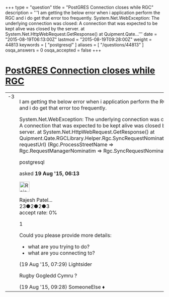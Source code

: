 +++
type = "question"
title = "PostGRES Connection closes while RGC"
description = '''I am getting the below error when i application perform the RGC and i do get that error too frequently. System.Net.WebException: The underlying connection was closed: A connection that was expected to be kept alive was closed by the server. at System.Net.HttpWebRequest.GetResponse() at Quipment.Qate...'''
date = "2015-08-19T06:13:00Z"
lastmod = "2015-08-19T09:28:00Z"
weight = 44813
keywords = [ "postgresql" ]
aliases = [ "/questions/44813" ]
osqa_answers = 0
osqa_accepted = false
+++

<div class="headNormal">

# [PostGRES Connection closes while RGC](/questions/44813/postgres-connection-closes-while-rgc)

</div>

<div id="main-body">

<div id="askform">

<table id="question-table" style="width:100%;">
<colgroup>
<col style="width: 50%" />
<col style="width: 50%" />
</colgroup>
<tbody>
<tr>
<td style="width: 30px; vertical-align: top"><div class="vote-buttons">
<span id="post-44813-upvote" class="ajax-command post-vote up" rel="nofollow" title="I like this post (click again to cancel)"> </span>
<div id="post-44813-score" class="post-score" title="current number of votes">
-3
</div>
<span id="post-44813-downvote" class="ajax-command post-vote down" rel="nofollow" title="I dont like this post (click again to cancel)"> </span> <span id="favorite-mark" class="ajax-command favorite-mark" rel="nofollow" title="mark/unmark this question as favorite (click again to cancel)"> </span>
<div id="favorite-count" class="favorite-count">
&#10;</div>
</div></td>
<td><div id="item-right">
<div class="question-body">
<p>I am getting the below error when i application perform the RGC and i do get that error too frequently.</p>
<p>System.Net.WebException: The underlying connection was closed: A connection that was expected to be kept alive was closed by the server. at System.Net.HttpWebRequest.GetResponse() at Quipment.Qate.RGCLibrary.Helper.Rgc.SyncRequestNominatim(Uri requestUrl) (Rgc.ProcessStreetName =&gt; Rgc.RequestManagerNominatim =&gt; Rgc.SyncRequestNominatim)</p>
</div>
<div id="question-tags" class="tags-container tags">
<span class="post-tag tag-link-postgresql" rel="tag" title="see questions tagged &#39;postgresql&#39;">postgresql</span>
</div>
<div id="question-controls" class="post-controls">
&#10;</div>
<div class="post-update-info-container">
<div class="post-update-info post-update-info-user">
<p>asked <strong>19 Aug '15, 06:13</strong></p>
<img src="https://secure.gravatar.com/avatar/a8363a3acb8b5c67c0c1590988bb2028?s=32&amp;d=identicon&amp;r=g" class="gravatar" width="32" height="32" alt="Rajesh%20Patel%20-%20Quipment&#39;s gravatar image" />
<p><span>Rajesh Patel...</span><br />
<span class="score" title="23 reputation points">23</span><span title="2 badges"><span class="badge1">●</span><span class="badgecount">2</span></span><span title="2 badges"><span class="silver">●</span><span class="badgecount">2</span></span><span title="3 badges"><span class="bronze">●</span><span class="badgecount">3</span></span><br />
<span class="accept_rate" title="Rate of the user&#39;s accepted answers">accept rate:</span> <span title="Rajesh Patel - Quipment has no accepted answers">0%</span></p>
</div>
</div>
<div id="comments-container-44813" class="comments-container">
<span id="44819"></span>
<div id="comment-44819" class="comment">
<div id="post-44819-score" class="comment-score">
1
</div>
<div class="comment-text">
<p>Could you please provide more details:</p>
<ul>
<li>what are you trying to do?</li>
<li>what are you connecting to?</li>
</ul>
</div>
<div id="comment-44819-info" class="comment-info">
<span class="comment-age">(19 Aug '15, 07:29)</span> <span class="comment-user userinfo">Lightsider</span>
</div>
</div>
<span id="44820"></span>
<div id="comment-44820" class="comment">
<div id="post-44820-score" class="comment-score">
&#10;</div>
<div class="comment-text">
<p>Rugby Gogledd Cymru ?</p>
</div>
<div id="comment-44820-info" class="comment-info">
<span class="comment-age">(19 Aug '15, 09:28)</span> <span class="comment-user userinfo">SomeoneElse ♦</span>
</div>
</div>
</div>
<div id="comment-tools-44813" class="comment-tools">
&#10;</div>
<div class="clear">
&#10;</div>
<div id="comment-44813-form-container" class="comment-form-container">
&#10;</div>
<div class="clear">
&#10;</div>
</div></td>
</tr>
</tbody>
</table>

</div>

</div>

